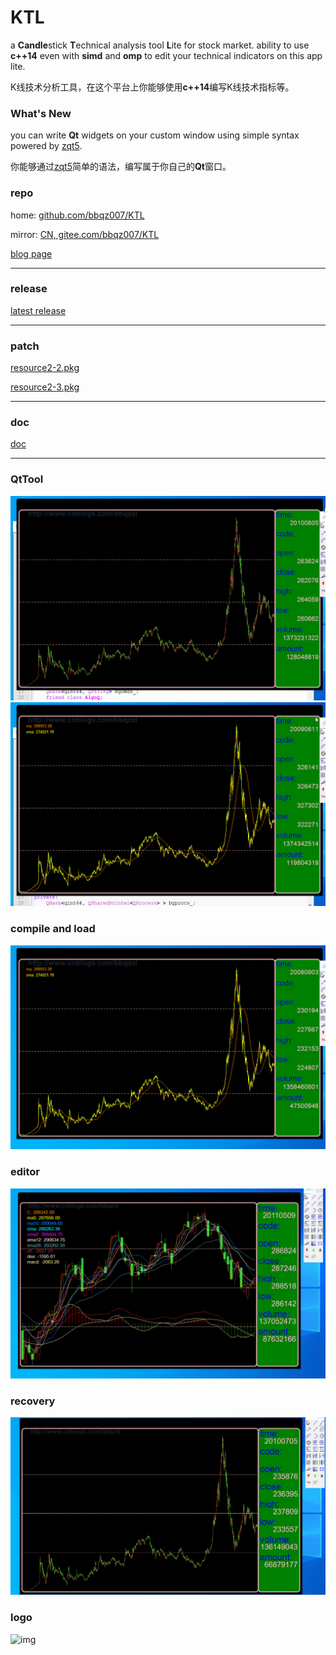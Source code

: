 # KTL

a **Candle**stick **T**echnical analysis tool **L**ite for stock market. ability to use **c++14** even with **simd** and **omp** to edit your technical indicators on this app lite.

K线技术分析工具，在这个平台上你能够使用**c++14**编写K线技术指标等。

### What's New
you can write **Qt** widgets on your custom window using simple syntax powered by [zqt5](https://github.com/bbqz007/zhelper-qt5Widgets).

你能够通过[zqt5](https://github.com/bbqz007/zhelper-qt5Widgets)简单的语法，编写属于你自己的**Qt**窗口。

### repo
home: [github.com/bbqz007/KTL](https://github.com/bbqz007/KTL)

mirror: [CN, gitee.com/bbqz007/KTL](https://gitee.com/bbqz007/KTL)

[blog page](https://www.cnblogs.com/bbqzsl/p/15195253.html)

----------------------------

### release
[latest release](bin/KTL%20%5Bzhelper.release.20220228%5D.7z)

----------------------------

### patch
[resource2-2.pkg](patch/resource2-2.pkg)

[resource2-3.pkg](patch/resource2-3.pkg)

----------------------------

### doc
[doc](doc)

----------------------------
### QtTool
![img](resources/GIF_KTL_QT_TOOL2.gif)
![img](resources/GIF_KTL_QT_TOOL2_EDIT.gif)
### compile and load
![img](resources/GIF_KTL_Load2022.gif)
### editor
![img](resources/GIF_KTL_EDIT.gif)
### recovery
![img](resources/GIF_KTL_RE2.gif)
### logo
![img](resources/GIF_KTL_LOGO2.gif)
